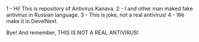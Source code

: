 1 - Hi! This is repository of Antivirus Kanava.
2 - I and other man maked fake antivirus in Russian language.
3 - This is joke, not a real antivirus!
4 - We make it in DevelNext.

Bye! And remember, THIS IS NOT A REAL ANTIVIRUS!
